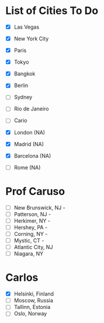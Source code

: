 # List of Cities To Do
- [x] Las Vegas
- [x] New York City
- [x] Paris
- [x] Tokyo
- [x] Bangkok
- [x] Berlin
- [ ] Sydney
- [ ] Rio de Janeiro
- [ ] Cario
- [x] London (NA)
- [x] Madrid (NA)
- [x] Barcelona (NA)
- [ ] Rome (NA)


# Prof Caruso
- [ ] New Brunswick, NJ -
- [ ] Patterson, NJ -
- [ ] Herkimer, NY -
- [ ] Hershey, PA -
- [ ] Corning, NY -
- [ ] Mystic, CT -
- [ ] Atlantic City, NJ
- [ ] Niagara, NY

# Carlos

- [x] Helsinki, Finland
- [ ] Moscow, Russia
- [ ] Tallinn, Estonia
- [ ] Oslo, Norway
